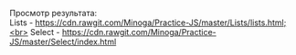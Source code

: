 Просмотр результата:<br>
Lists - https://cdn.rawgit.com/Minoga/Practice-JS/master/Lists/lists.html;<br>
Select - https://cdn.rawgit.com/Minoga/Practice-JS/master/Select/index.html
